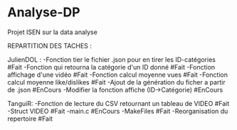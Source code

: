 # Analyse-DP #
Projet ISEN sur la data analyse

REPARTITION DES TACHES :

JulienDOL :
	-Fonction tier le fichier .json pour en tirer les ID-catégories	#Fait
	-Fonction qui retourna la catégorie d'un ID donné 		#Fait
	-Fonction affichage d'une vidéo 				#Fait
	-Fonction calcul moyenne vues					#Fait
	-Fonction calcul moyenne like/dislikes				#Fait
	-Ajout de la génération du ficher a partir de .json		#EnCours
	-Modifier la fonction affiche (ID->Catégorie)			#EnCours

TanguiR:
	-Fonction de lecture du CSV retournant un tableau de VIDEO	#Fait
	-Struct VIDEO							#Fait
	-main.c								#EnCours
	-MakeFiles							#Fait
	-Reorganisation du repertoire					#Fait



